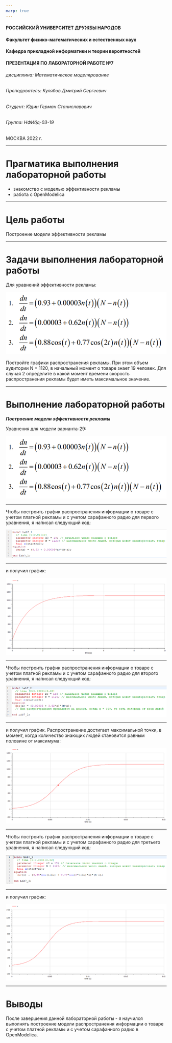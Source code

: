 ```yaml
---
marp: true
---
```


<style>
section.titleslide h6
{
    text-align: right;
}
section.titleslide
{
    text-align: center;
}
</style>

<!-- _class: titleslide -->

#### РОССИЙСКИЙ УНИВЕРСИТЕТ ДРУЖБЫ НАРОДОВ
#### Факультет физико-математических и естественных наук  
#### Кафедра прикладной информатики и теории вероятностей 
#### ПРЕЗЕНТАЦИЯ ПО ЛАБОРАТОРНОЙ РАБОТЕ №7

###### дисциплина: Математическое моделирование
###### Преподователь: Кулябов Дмитрий Сергеевич
###### Студент: Юдин Герман Станиславович
###### Группа: НФИбд-03-19
МОСКВА
2022 г.

---

# **Прагматика выполнения лабораторной работы**

- знакомство с моделью эффективности рекламы
- работа с OpenModelica

---

# **Цель работы**

Построение модели эффективности рекламы

---

# Задачи выполнения лабораторной работы

Для уравнений эффективности рекламы:

![photo3. Уравнения для модели варианта-29](images/8.png "Уравнения для модели варианта-29")

Постройте графики распространения рекламы.
При этом объем аудитории N = 1120, в начальный момент о товаре знает 19 человек. Для случая 2 определите в какой момент времени скорость распространения рекламы будет
иметь максимальное значение.

---

# **Выполнение лабораторной работы**


**_Построение модели эффективности рекламы_**

Уравнения для модели варианта-29:

![photo3. Уравнения для модели варианта-29](images/8.png "Уравнения для модели варианта-29")

---

Чтобы построить график распространения информации о товаре с учетом платной рекламы и с учетом сарафанного радио для первого уравнения, я написал следующий код:

![photo5. Код для постоения графика модели распространения рекламы в варианте](images/1.png "Код для постоения графика модели распространения рекламы в варианте")

---

и получил график:

![photo6. График модели распространения рекламы для первого уравнения](images/2.png "График модели распространения рекламы для первого уравнения")

---

Чтобы построить график распространения информации о товаре с учетом платной рекламы и с учетом сарафанного радио для второго уравнения, я написал следующий код:

![photo5. Код для постоения графика модели распространения рекламы в варианте](images/3.png "Код для постоения графика модели распространения рекламы в варианте")

---

и получил график. Распространение достигает максимальной точки, в момент, когда количество знающих людей становится равным половине от максимума:

![photo6. График модели распространения рекламы для второго уравнения](images/4.png "График модели распространения рекламы для второго уравнения")

---

Чтобы построить график распространения информации о товаре с учетом платной рекламы и с учетом сарафанного радио для третьего уравнения, я написал следующий код:

![photo5. Код для постоения графика модели распространения рекламы в варианте](images/5.png "Код для постоения графика модели распространения рекламы в варианте")

---

и получил график:

![photo6. График модели распространения рекламы для третьего уравнения](images/6.png "График модели распространения рекламы для третьего уравнения")

---

# Выводы

После завершения данной лабораторной работы - я научился выполнять построение модели распространения информации о товаре с учетом платной рекламы и с учетом сарафанного радио в OpenModelica.
